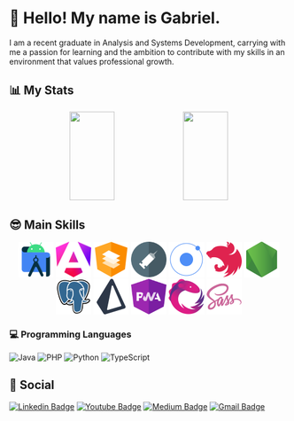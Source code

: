 # 👋 Hello! My name is Gabriel. 
I am a recent graduate in Analysis and Systems Development, carrying with me a passion for learning and the ambition to contribute with my skills in an environment that values professional growth.

## 📊 My Stats

<div align="center">
    <img src="https://github-readme-stats-sigma-five.vercel.app/api?username=sougabriel&show_icons=true&include_all_commits=true&count_private=true&theme=tokyonight"  width="40%" height="160em" />
    <img src="https://github-readme-stats-sigma-five.vercel.app/api/top-langs/?username=sougabriel&layout=compact&langs_count=10&theme=react&count_private=true&hide=html,css" width="40%" height="160em" />
</div>

## 😎 Main Skills

<div align="center">
    <img src="./assets/icons/androidstudio-original.svg"   width="64" height="64" />
    <img src="./assets/icons/angular-17-original.svg"      width="64" height="64" />
    <img src="./assets/icons/angularmaterial-original.svg" width="64" height="64" />
    <img src="./assets/icons/dependency-injection.svg"     width="64" height="64" />
    <img src="./assets/icons/ionic-original.svg"           width="64" height="64" />
    <img src="./assets/icons/nestjs-original.svg"          width="64" height="64" />
    <img src="./assets/icons/nodejs-original.svg"          width="64" height="64" />
    <img src="./assets/icons/postgresql-original.svg"      width="64" height="64" />
    <img src="./assets/icons/prisma-original.svg"          width="64" height="64" />
    <img src="./assets/icons/pwa.svg"                      width="64" height="64" />  
    <img src="./assets/icons/rxjs-original.svg"            width="64" height="64" />
    <img src="./assets/icons/sass-original.svg"            width="64" height="64" />
</div>

### 💻 Programming Languages

![Java](https://img.shields.io/badge/java-%23ED8B00.svg?style=for-the-badge&logo=openjdk&logoColor=white)
![PHP](https://img.shields.io/badge/php-%23777BB4.svg?style=for-the-badge&logo=php&logoColor=white)
![Python](https://img.shields.io/badge/python-3670A0?style=for-the-badge&logo=python&logoColor=ffdd54)
![TypeScript](https://img.shields.io/badge/typescript-%23007ACC.svg?style=for-the-badge&logo=typescript&logoColor=white)

## 📲 Social

[![Linkedin Badge](https://img.shields.io/badge/-sougabriels-blue?style=flat-square&logo=Linkedin&logoColor=white&link=https://www.linkedin.com/in/sougabriels/)](https://www.linkedin.com/in/sougabriels/)
[![Youtube Badge](https://img.shields.io/badge/-Gavri'el-darkred?style=flat-square&logo=youtube&logoColor=white&link=https://www.youtube.com/@gavriels)](https://www.youtube.com/@gavriels)
[![Medium Badge](https://img.shields.io/badge/-@gabriel.dsouzapro-03a57a?style=flat-square&labelColor=000000&logo=Medium&link=https://medium.com/@gabriel.dsouzapro/)](https://medium.com/@gabriel.dsouzapro)
[![Gmail Badge](https://img.shields.io/badge/-gabriel.dsouzapro@gmail.com-c14438?style=flat-square&logo=Gmail&logoColor=white&link=mailto:gabriel.dsouzapro@gmail.com)](mailto:gabriel.dsouzapro@gmail.com)
